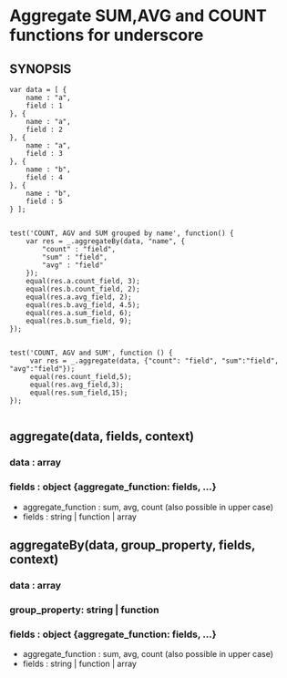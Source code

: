 # Aggregate SUM,AVG and COUNT functions for underscore

## SYNOPSIS

~~~
var data = [ {
	name : "a",
	field : 1
}, {
	name : "a",
	field : 2
}, {
	name : "a",
	field : 3
}, {
	name : "b",
	field : 4
}, {
	name : "b",
	field : 5
} ];


test('COUNT, AGV and SUM grouped by name', function() {
	var res = _.aggregateBy(data, "name", {
		"count" : "field",
		"sum" : "field",
		"avg" : "field"
	});
	equal(res.a.count_field, 3);
	equal(res.b.count_field, 2);
	equal(res.a.avg_field, 2);
	equal(res.b.avg_field, 4.5);
	equal(res.a.sum_field, 6);
	equal(res.b.sum_field, 9);
});


test('COUNT, AGV and SUM', function () {
     var res = _.aggregate(data, {"count": "field", "sum":"field", "avg":"field"});
     equal(res.count_field,5);
     equal(res.avg_field,3);
     equal(res.sum_field,15);
});


~~~


## aggregate(data, fields, context)

### data : array

### fields : object {aggregate_function: fields, ...}

* aggregate_function : sum, avg, count (also possible in upper case)
* fields : string | function | array


## aggregateBy(data, group_property, fields, context)

### data : array

### group_property: string | function

### fields : object {aggregate_function: fields, ...}

* aggregate_function : sum, avg, count (also possible in upper case)
* fields : string | function | array
